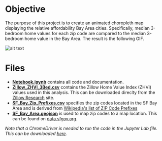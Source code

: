 # Objective
The purpose of this project is to create an animated choropleth map displaying the relative affordability Bay Area cities. Specifically, median 3-bedroom home values for each zip code are compared to the median 3-bedroom home value in the Bay Area. The result is the following GIF.

![alt text](https://github.com/tassossapalidis/home-values/blob/master/SF_Prices.gif)

# Files
- [**Notebook.ipynb**](Notebook.ipynb) contains all code and documentation.
- [**Zillow_ZHVI_3Bed.csv**](Zillow_ZHVI_3Bed.csv) contains the Zillow Home Value Index (ZHVI) values used in this analysis. This can be downloaded direclty from the [Zillow Research](https://www.zillow.com/research/data/ "Zillow Research") site.
- [**SF_Bay_Zip_Prefixes.csv**](SF_Bay_Zip_Prefixes.csv) specifies the zip codes located in the SF Bay Area and is derived from [Wikipedia's list of ZIP Code Prefixes](https://en.wikipedia.org/wiki/List_of_ZIP_Code_prefixes, "Wikipedia")
- [**SF_Bay_Area.geojson**](SF_Bay_Area.geojson) is used to map zip codes to a map location. This can be found on [data.sfgov.org](https://data.sfgov.org/Geographic-Locations-and-Boundaries/Bay-Area-ZIP-Codes/u5j3-svi6).

*Note that a ChromeDriver is needed to run the code in the Jupyter Lab file. This can be downloaded [here](https://chromedriver.chromium.org/).*
